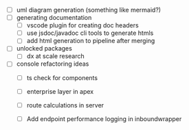 - [ ] uml diagram generation (something like mermaid?)
- [ ] generating documentation
	- [ ] vscode plugin for creating doc headers
	- [ ] use jsdoc/javadoc cli tools to generate htmls
	- [ ] add html generation to pipeline after merging
- [ ] unlocked packages
	- [ ] dx at scale research
- [ ] console refactoring ideas
	- [ ] ts check for components
	- [ ] enterprise layer in apex
	- [ ] route calculations in server
	- [ ] Add endpoint performance logging in inboundwrapper


